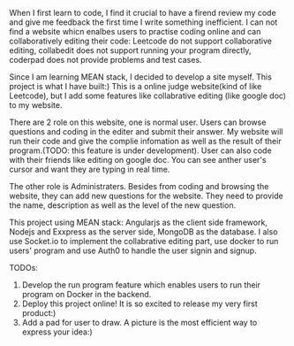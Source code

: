 When I first learn to code, I find it crucial to have a firend review my code and give me feedback the first time I write something inefficient. I can not find a website whicn enalbes users to practise coding online and can collaboratively editing their code: Leetcode do not support collaborative editing, collabedit does not support running your program directly, coderpad does not provide problems and test cases. 

Since I am learning MEAN stack, I decided to develop a site myself. This project is what I have built:) This is a online judge website(kind of like Leetcode), but I add some features like collabrative editing (like google doc) to my website.

There are 2 role on this website, one is normal user. Users can browse questions and coding in the editer and submit their answer. My website will run their code and give the complie infomation as well as the result of their program.(TODO: this feature is under development). User can also code with their friends like editing on google doc. You can see anther user's cursor and want they are typing in real time.

The other role is Administraters. Besides from coding and browsing the website, they can add new questions for the website. They need to provide the name, description as well as the level of the new question.

This project using MEAN stack: Angularjs as the client side framework, Nodejs and Exxpress as the server side, MongoDB as the database. I also use Socket.io to implement the collabrative editing part, use docker to run users' program and use Auth0 to handle the user signin and signup.

TODOs:
1. Develop the run program feature which enables users to run their program on Docker in the backend.
2. Deploy this project online! It is so excited to release my very first product:)
3. Add a pad for user to draw. A picture is the most efficient way to express your idea:)
